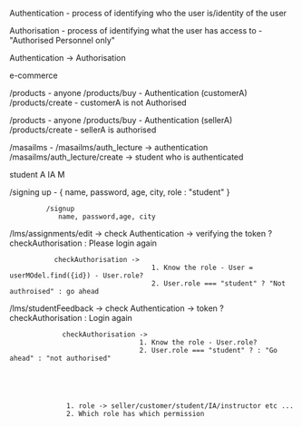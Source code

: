 Authentication - process of identifying who the user is/identity of the user

Authorisation - process of identifying what the user has access to - "Authorised Personnel only"

Authentication -> Authorisation

e-commerce

/products - anyone
/products/buy - Authentication (customerA)
/products/create - customerA is not Authorised

/products - anyone
/products/buy - Authentication (sellerA)
/products/create - sellerA is authorised

/masailms -
/masailms/auth_lecture -> authentication
/masailms/auth_lecture/create -> student who is authenticated

student A
IA M

/signing up -
{
name,
password,
age,
city,
role : "student"
}

             /signup
                name, password,age, city

/lms/assignments/edit ->
check Authentication -> verifying the token ? checkAuthorisation : Please login again

               checkAuthorisation ->
                                       1. Know the role - User = userMOdel.find({id}) - User.role?
                                       2. User.role === "student" ? "Not authroised" : go ahead

/lms/studentFeedback ->
check Authentication -> token ? checkAuthorisation : Login again

                 checkAuthorisation ->
                                    1. Know the role - User.role?
                                    2. User.role === "student" ? : "Go ahead" : "not authorised"





                  1. role -> seller/customer/student/IA/instructor etc ...
                  2. Which role has which permission
